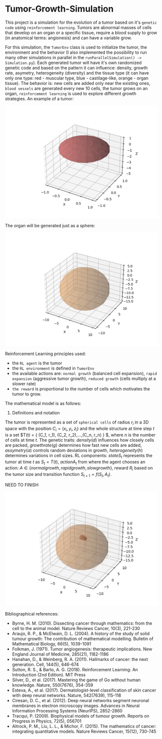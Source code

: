 # Tumor-Growth-Simulation

This project is a simulation for the evolution of a tumor based on it's `genetic code` using `reinforcement learning`. Tumors are abnormal masses of cells that develop on an organ or a specific tissue, require a blood supply to grow (in anatomical terms: angionesis) and can have a variable grow.

For this simulation, the `TumorEnv` class is used to initialize the tumor, the environment and the behavior (I also implemented the possibility to run many other simulations in parallel in the `runParallelSimulation() -> Simulation.py`). Each generated tumor will have it's own randomized genetic code and based on the pattern it can influence: density, growth rate, asymetry, heterogeneity (diversity) and the tissue type (it can have only one type: red - muscular type, blue - castilage-like, orange - organ tissue). The behavior is: new cells are added only near the existing ones, `blood vessels` are generated every new 10 cells, the tumor grows on an organ, `reinforcement learning` is used to explore different growth strategies. An example of a tumor:

![alt text](tumor.png)

The organ will be generated just as a sphere:

![alt text](organ.png)

Reinforcement Learning principles used: 
- the `RL agent` is the tumor
- the `RL environment` is defined in `TumorEnv`
- the available actions are: `normal growth` (balanced cell expansion), `rapid expansion` (aggressive tumor growth), `reduced growth` (cells multiply at a slower rate)
- `the reward` is proportional to the number of cells which motivates the tumor to grow.

The mathematical model is as follows:

1. Definitions and notation

The tumor is represented as a set of `spherical cells` of radius $r_i$ in a 3D space with the position $C_i = (x_i, y_i, z_i)$ and the whole structure at time step $t$ is a set $T(t) = \{ (C_1, r_1), (C_2, r_2),...,(C_n, r_n) \} $, where $n$ is the number of cells at time $t$.
The genetic traits: $density (d)$ influences how closely cells are packed, $growth rate (g)$ determines how fast new cells are added, $assymetry (a)$ controls random deviations in growth, $heterogeneity (h)$ determines variations in cell sizes.
RL components: $state S_t$ represents the tumor at time $t$ as $S_t = T(t)$, $action A_t$ from where the agent chooses an action: $A \in \{normal growth, rapid growth, slow growth \}$, reward $R_i$ based on the tumor size and transition function $S_{t+1} = f(S_t, A_t)$.

NEED TO FINISH

![til](ezgif.com-video-to-gif-converter.gif)

Bibliographical references:
- Byrne, H. M. (2010). Dissecting cancer through mathematics: from the cell to the animal model. Nature Reviews Cancer, 10(3), 221-230
- Araujo, R. P., & McElwain, D. L. (2004). A history of the study of solid tumour growth: The contribution of mathematical modelling. Bulletin of Mathematical Biology, 66(5), 1039-1091
- Folkman, J. (1971). Tumor angiogenesis: therapeutic implications. New England Journal of Medicine, 285(21), 1182-1186
- Hanahan, D., & Weinberg, R. A. (2011). Hallmarks of cancer: the next generation. Cell, 144(5), 646-674
- Sutton, R. S., & Barto, A. G. (2018). Reinforcement Learning: An Introduction (2nd Edition). MIT Press
- Silver, D., et al. (2017). Mastering the game of Go without human knowledge. Nature, 550(7676), 354-359
- Esteva, A., et al. (2017). Dermatologist-level classification of skin cancer with deep neural networks. Nature, 542(7639), 115-118
- Ciresan, D. C., et al. (2012). Deep neural networks segment neuronal membranes in electron microscopy images. Advances in Neural Information Processing Systems (NeurIPS), 2852-2860
- Tracqui, P. (2009). Biophysical models of tumour growth. Reports on Progress in Physics, 72(5), 056701
- Altrock, P. M., Liu, L. L., & Michor, F. (2015). The mathematics of cancer: integrating quantitative models. Nature Reviews Cancer, 15(12), 730-745
